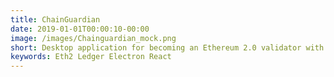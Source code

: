 ```yaml
---
title: ChainGuardian
date: 2019-01-01T00:00:10-00:00
image: /images/Chainguardian_mock.png
short: Desktop application for becoming an Ethereum 2.0 validator with insights in performance as a validator and monitoring.
keywords: Eth2 Ledger Electron React
---
```

